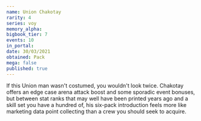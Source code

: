 ```yaml
---
name: Union Chakotay
rarity: 4
series: voy
memory_alpha:
bigbook_tier: 7
events: 10
in_portal:
date: 30/03/2021
obtained: Pack
mega: false
published: true
---
```


If this Union man wasn't costumed, you wouldn't look twice. Chakotay offers an edge case arena attack boost and some sporadic event bonuses, but between stat ranks that may well have been printed years ago and a skill set you have a hundred of, his six-pack introduction feels more like marketing data point collecting than a crew you should seek to acquire.
